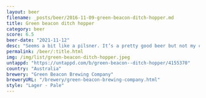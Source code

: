 ```yaml
---
layout: beer
filename: _posts/beer/2016-11-09-green-beacon-ditch-hopper.md
title: Green beacon ditch hopper
category: beer
score: 6.5
beer-date: "2021-11-12"
desc: "Seems a bit like a pilsner. It’s a pretty good beer but not my cup of tea"
permalink: /beer/:title.html
img: /img/list/green-beacon-ditch-hopper.jpeg
untappd: "https://untappd.com/b/green-beacon--ditch-hopper/4155370"
country: "Australia"
brewery: "Green Beacon Brewing Company"
breweryURL: "/brewery/green-beacon-brewing-company.html"
style: "Lager - Pale"
---
```

